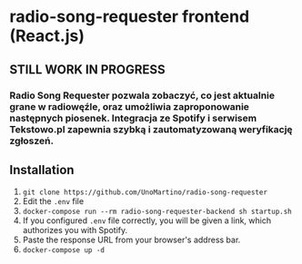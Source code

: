 # radio-song-requester frontend (React.js)
## STILL WORK IN PROGRESS
### Radio Song Requester pozwala zobaczyć, co jest aktualnie grane w radiowęźle, oraz umożliwia zaproponowanie następnych piosenek. Integracja ze Spotify i serwisem Tekstowo.pl zapewnia szybką i zautomatyzowaną weryfikację zgłoszeń.

## Installation
1. `git clone https://github.com/UnoMartino/radio-song-requester`
2. Edit the `.env` file
3. `docker-compose run --rm radio-song-requester-backend sh startup.sh`
4. If you configured `.env` file correctly, you will be given a link, which authorizes you with Spotify.
5. Paste the response URL from your browser's address bar.
6. `docker-compose up -d`
